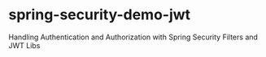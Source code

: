 # spring-security-demo-jwt
Handling Authentication and Authorization with Spring Security Filters and JWT Libs
